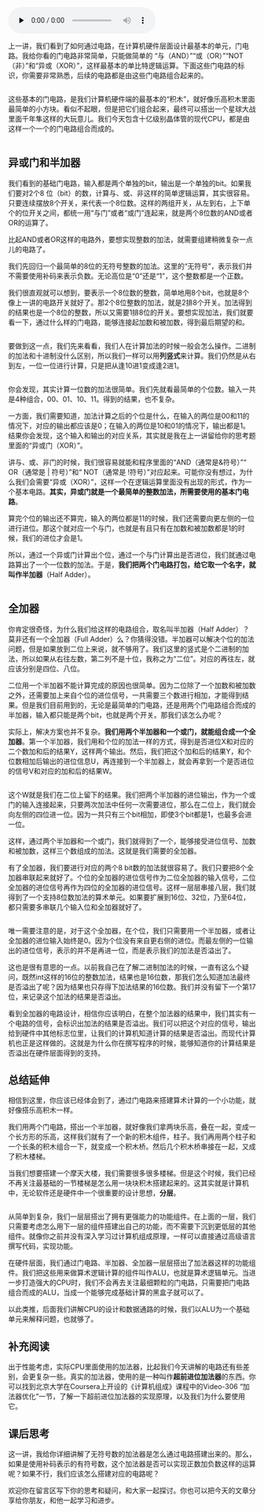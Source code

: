 <audio id="audio" title="13 | 加法器：如何像搭乐高一样搭电路（上）？" controls="" preload="none"><source id="mp3" src="https://static001.geekbang.org/resource/audio/f0/e4/f0c2ab7ba1ca54add23e734341a65ce4.mp3"></audio>

上一讲，我们看到了如何通过电路，在计算机硬件层面设计最基本的单元，门电路。我给你看的门电路非常简单，只能做简单的 “与（AND）”“或（OR）”“NOT（非）”和“异或（XOR）”，这样最基本的单比特逻辑运算。下面这些门电路的标识，你需要非常熟悉，后续的电路都是由这些门电路组合起来的。

<img src="https://static001.geekbang.org/resource/image/94/f6/94194480bcfd3b5366e4649ee80de4f6.jpg" alt="">

这些基本的门电路，是我们计算机硬件端的最基本的“积木”，就好像乐高积木里面最简单的小方块。看似不起眼，但是把它们组合起来，最终可以搭出一个星球大战里面千年隼这样的大玩意儿。我们今天包含十亿级别晶体管的现代CPU，都是由这样一个一个的门电路组合而成的。

<img src="https://static001.geekbang.org/resource/image/2f/b7/2f20b26b1ed7f9d26c5a0858ad6770b7.jpg" alt="">

## 异或门和半加器

我们看到的基础门电路，输入都是两个单独的bit，输出是一个单独的bit。如果我们要对2个8 位（bit）的数，计算与、或、非这样的简单逻辑运算，其实很容易。只要连续摆放8个开关，来代表一个8位数。这样的两组开关，从左到右，上下单个的位开关之间，都统一用“与门”或者“或门”连起来，就是两个8位数的AND或者OR的运算了。

比起AND或者OR这样的电路外，要想实现整数的加法，就需要组建稍微复杂一点儿的电路了。

我们先回归一个最简单的8位的无符号整数的加法。这里的“无符号”，表示我们并不需要使用补码来表示负数。无论高位是“0”还是“1”，这个整数都是一个正数。

我们很直观就可以想到，要表示一个8位数的整数，简单地用8个bit，也就是8个像上一讲的电路开关就好了。那2个8位整数的加法，就是2排8个开关。加法得到的结果也是一个8位的整数，所以又需要1排8位的开关。要想实现加法，我们就要看一下，通过什么样的门电路，能够连接起加数和被加数，得到最后期望的和。

<img src="https://static001.geekbang.org/resource/image/28/66/281879883d285478b7771f576f4b3066.jpg" alt="">

要做到这一点，我们先来看看，我们人在计算加法的时候一般会怎么操作。二进制的加法和十进制没什么区别，所以我们一样可以用**列竖式**来计算。我们仍然是从右到左，一位一位进行计算，只是把从逢10进1变成逢2进1。

<img src="https://static001.geekbang.org/resource/image/18/d1/1854b98fcac2c6bf4949ac5e2247d9d1.jpg" alt="">

你会发现，其实计算一位数的加法很简单。我们先就看最简单的个位数。输入一共是4种组合，00、01、10、11。得到的结果，也不复杂。

一方面，我们需要知道，加法计算之后的个位是什么，在输入的两位是00和11的情况下，对应的输出都应该是0；在输入的两位是10和01的情况下，输出都是1。结果你会发现，这个输入和输出的对应关系，其实就是我在上一讲留给你的思考题里面的“异或门（XOR）”。

讲与、或、非门的时候，我们很容易就能和程序里面的“AND（通常是&amp;符号）”“ OR（通常是 | 符号）”和“ NOT（通常是 !符号）”对应起来。可能你没有想过，为什么我们会需要“异或（XOR）”，这样一个在逻辑运算里面没有出现的形式，作为一个基本电路。**其实，异或门就是一个最简单的整数加法，所需要使用的基本门电路**。

算完个位的输出还不算完，输入的两位都是11的时候，我们还需要向更左侧的一位进行进位。那这个就对应一个与门，也就是有且只有在加数和被加数都是1的时候，我们的进位才会是1。

所以，通过一个异或门计算出个位，通过一个与门计算出是否进位，我们就通过电路算出了一个一位数的加法。于是，**我们把两个门电路打包，给它取一个名字，就叫作半加器**（Half Adder）。

<img src="https://static001.geekbang.org/resource/image/58/1e/5860fd8c4ace079b40e66b9568d2b81e.jpg" alt="">

## 全加器

你肯定很奇怪，为什么我们给这样的电路组合，取名叫半加器（Half Adder）？莫非还有一个全加器（Full Adder）么？你猜得没错。半加器可以解决个位的加法问题，但是如果放到二位上来说，就不够用了。我们这里的竖式是个二进制的加法，所以如果从右往左数，第二列不是十位，我称之为“二位”。对应的再往左，就应该分别是四位、八位。

二位用一个半加器不能计算完成的原因也很简单。因为二位除了一个加数和被加数之外，还需要加上来自个位的进位信号，一共需要三个数进行相加，才能得到结果。但是我们目前用到的，无论是最简单的门电路，还是用两个门电路组合而成的半加器，输入都只能是两个bit，也就是两个开关。那我们该怎么办呢？

实际上，解决方案也并不复杂。**我们用两个半加器和一个或门，就能组合成一个全加器**。第一个半加器，我们用和个位的加法一样的方式，得到是否进位X和对应的二个数加和后的结果Y，这样两个输出。然后，我们把这个加和后的结果Y，和个位数相加后输出的进位信息U，再连接到一个半加器上，就会再拿到一个是否进位的信号V和对应的加和后的结果W。

<img src="https://static001.geekbang.org/resource/image/3f/2a/3f11f278ba8f24209a56fb3ee1ca9e2a.jpg" alt="">

这个W就是我们在二位上留下的结果。我们把两个半加器的进位输出，作为一个或门的输入连接起来，只要两次加法中任何一次需要进位，那么在二位上，我们就会向左侧的四位进一位。因为一共只有三个bit相加，即使3个bit都是1，也最多会进一位。

这样，通过两个半加器和一个或门，我们就得到了一个，能够接受进位信号、加数和被加数，这样三个数组成的加法。这就是我们需要的全加器。

有了全加器，我们要进行对应的两个8 bit数的加法就很容易了。我们只要把8个全加器串联起来就好了。个位的全加器的进位信号作为二位全加器的输入信号，二位全加器的进位信号再作为四位的全加器的进位信号。这样一层层串接八层，我们就得到了一个支持8位数加法的算术单元。如果要扩展到16位、32位，乃至64位，都只需要多串联几个输入位和全加器就好了。

<img src="https://static001.geekbang.org/resource/image/68/a1/68cd38910f526c149d232720b82b6ca1.jpeg" alt="">

唯一需要注意的是，对于这个全加器，在个位，我们只需要用一个半加器，或者让全加器的进位输入始终是0。因为个位没有来自更右侧的进位。而最左侧的一位输出的进位信号，表示的并不是再进一位，而是表示我们的加法是否溢出了。

这也是很有意思的一点。以前我自己在了解二进制加法的时候，一直有这么个疑问，既然int这样的16位的整数加法，结果也是16位数，那我们怎么知道加法最终是否溢出了呢？因为结果也只存得下加法结果的16位数。我们并没有留下一个第17位，来记录这个加法的结果是否溢出。

看到全加器的电路设计，相信你应该明白，在整个加法器的结果中，我们其实有一个电路的信号，会标识出加法的结果是否溢出。我们可以把这个对应的信号，输出给到硬件中其他标志位里，让我们的计算机知道计算的结果是否溢出。而现代计算机也正是这样做的。这就是为什么你在撰写程序的时候，能够知道你的计算结果是否溢出在硬件层面得到的支持。

## 总结延伸

相信到这里，你应该已经体会到了，通过门电路来搭建算术计算的一个小功能，就好像搭乐高积木一样。

我们用两个门电路，搭出一个半加器，就好像我们拿两块乐高，叠在一起，变成一个长方形的乐高，这样我们就有了一个新的积木组件，柱子。我们再用两个柱子和一个长条的积木组合一下，就变成一个积木桥。然后几个积木桥串接在一起，又成了积木楼梯。

当我们想要搭建一个摩天大楼，我们需要很多很多楼梯。但是这个时候，我们已经不再关注最基础的一节楼梯是怎么用一块块积木搭建起来的。这其实就是计算机中，无论软件还是硬件中一个很重要的设计思想，**分层**。

<img src="https://static001.geekbang.org/resource/image/8a/94/8a7740f698236fda4e5f900d88fdf194.jpg" alt="">

从简单到复杂，我们一层层搭出了拥有更强能力的功能组件。在上面的一层，我们只需要考虑怎么用下一层的组件搭建出自己的功能，而不需要下沉到更低层的其他组件。就像你之前并没有深入学习过计算机组成原理，一样可以直接通过高级语言撰写代码，实现功能。

在硬件层面，我们通过门电路、半加器、全加器一层层搭出了加法器这样的功能组件。我们把这些用来做算术逻辑计算的组件叫作ALU，也就是算术逻辑单元。当进一步打造强大的CPU时，我们不会再去关注最细颗粒的门电路，只需要把门电路组合而成的ALU，当成一个能够完成基础计算的黑盒子就可以了。

以此类推，后面我们讲解CPU的设计和数据通路的时候，我们以ALU为一个基础单元来解释问题，也就够了。

## 补充阅读

出于性能考虑，实际CPU里面使用的加法器，比起我们今天讲解的电路还有些差别，会更复杂一些。真实的加法器，使用的是一种叫作**超前进位加法器**的东西。你可以找到北京大学在Coursera上开设的《计算机组成》课程中的Video-306 “加法器优化”一节，了解一下超前进位加法器的实现原理，以及我们为什么要使用它。

## 课后思考

这一讲，我给你详细讲解了无符号数的加法器是怎么通过电路搭建出来的。那么，如果是使用补码表示的有符号数，这个加法器是否可以实现正数加负数这样的运算呢？如果不行，我们应该怎么搭建对应的电路呢？

欢迎你在留言区写下你的思考和疑问，和大家一起探讨。你也可以把今天的文章分享给你朋友，和他一起学习和进步。


